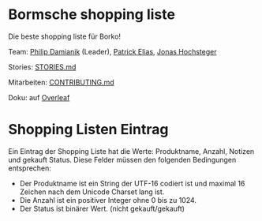 # Bormsche shopping liste

Die beste shopping liste für Borko!


Team: [Philip Damianik](https://github.com/pdamianik) (Leader), [Patrick Elias](https://github.com/pelias006), [Jonas Hochsteger](https://github.com/jhochsteger)


Stories: [STORIES.md](STORIES.md)

Mitarbeiten: [CONTRIBUTING.md](CONTRIBUTING.md)

Doku: auf [Overleaf](https://www.overleaf.com/read/qbvwhkwmxrkt)

# Shopping Listen Eintrag

Ein Eintrag der Shopping Liste hat die Werte: Produktname, Anzahl, Notizen und gekauft Status. Diese Felder müssen den folgenden Bedingungen entsprechen:

 - Der Produktname ist ein String der UTF-16 codiert ist und maximal 16 Zeichen nach dem Unicode Charset lang ist.
 - Die Anzahl ist ein positiver Integer ohne 0 bis zu 1024.
 - Der Status ist binärer Wert. (nicht gekauft/gekauft)
